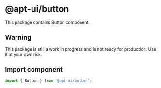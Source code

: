 # @apt-ui/button

This package contains Button component.

## Warning

This package is still a work in progress and is not ready for production. Use it at your own risk.

## Import component

```js
import { Button } from '@apt-ui/button';
```
